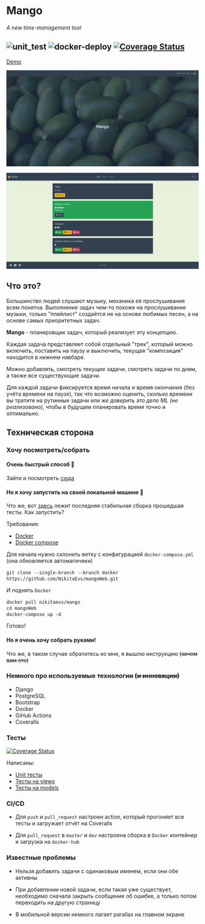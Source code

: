 # Mango
*A new time-management tool*

![unit_test](https://github.com/NikitaEvs/mangoWeb/workflows/unit_test/badge.svg)
![docker-deploy](https://github.com/NikitaEvs/mangoWeb/workflows/docker-deploy/badge.svg)
[![Coverage Status](https://coveralls.io/repos/github/NikitaEvs/mangoWeb/badge.svg?branch=tests&t=AYTufv)](https://coveralls.io/github/NikitaEvs/mangoWeb?branch=tests)
---
[Demo](http://51.15.97.72:8000/)

![](.github/pictures/mainPage.png)

![](.github/pictures/dayTask.png)

## Что это?
Большинство людей слушают музыку, механика её прослушивания всем понятна.
Выполнение задач чем-то похоже на прослушивание музыки, только "плейлист" создаётся
не на основе любимых песен, а на основе самых приоритетных задач.

__Mango__ - планировщик задач, который реализует эту концепцию.

Каждая задача представляет собой отдельный "трек", который можно включить, поставить
на паузу и выключить, текущая "композиция" находится в нижнем навбаре.

Можно добавлять, смотреть текущие задачи, смотреть задачи по дням, а также
все существующие задачи.

Для каждой задачи фиксируется время начала и время окончания (без учёта времени на паузе),
так что возможно оценить, сколько времени вы тратите на рутинные задачи *или же доверить
это дело ML (не реализовано)*, чтобы в будущем планировать время точно и оптимально.

## Техническая сторона
### Хочу посмотреть/собрать
#### Очень быстрый способ :rocket:
Зайти и посмотреть [сюда](http://51.15.97.72:8000/)
#### Но я хочу запустить на своей локальной машине :whale2:
Что же, вот [здесь](https://hub.docker.com/r/nikitaevs/mango) лежит
последняя стабильная сборка прошедшая тесты. Как запустить?

Требования:

- [Docker](https://docs.docker.com/get-docker/)
- [Docker compose](https://docs.docker.com/compose/install/)

Для начала нужно склонить ветку с конфигурацией ```docker-compose.yml```
(она обновляется автоматичеки)

```shell script
git clone --single-branch --branch docker https://github.com/NikitaEvs/mangoWeb.git
```

И поднять ```Docker```

```shell script
docker pull nikitaevs/mango
cd mangoWeb
docker-compose up -d
```

Готово!

#### Но я очень хочу собрать руками!

Что же, в таком случае обратитесь ко мне, я вышлю инструкцию ~~(зачем вам это)~~

### Немного про используемые технологии ~~(и инновации)~~
- Django
- PostgreSQL
- Bootstrap
- Docker
- GiHub Actions
- Coveralls

### Тесты
[![Coverage Status](https://coveralls.io/repos/github/NikitaEvs/mangoWeb/badge.svg?branch=tests&t=AYTufv)](https://coveralls.io/github/NikitaEvs/mangoWeb?branch=tests)

Написаны:

- [Unit тесты](tests/test_unit.py)
- [Тесты на views](tests/test_views.py)
- [Тесты на models](tests/test_model.py)
 
### CI/CD

- Для ```push``` и ```pull_request``` настроен
action, который прогоняет все тесты и
загружает отчёт на Coveralls

- Для ```pull_request``` в ```master``` и ```dev```
настроена сборка в ```Docker``` контейнер и загрузка на ```docker-hub``` 

### Известные проблемы

- Нельзя добавить задачи с одинаковым именем, если они обе активны

- При добавлении новой задачи, если такая уже существует, необходимо сначала
закрыть сообщение об ошибке, а только потом переходить на другую страницу

- В мобильной версии немного лагает parallax на главном экране